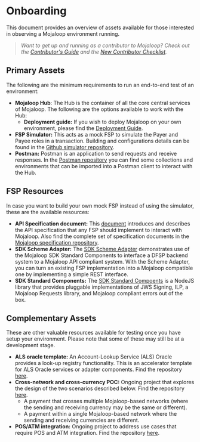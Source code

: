 # Onboarding

This document provides an overview of assets available for those interested in observing a Mojaloop environment running.

>_Want to get up and running as a contributor to Mojaloop? Check out the [Contributor's Guide](/contributors-guide/) and the [New Contributor Checklist](todo)._

## Primary Assets

The following are the minimum requirements to run an end-to-end test of an environment:

- **Mojaloop Hub**: The Hub is the container of all the core central services of Mojaloop. The following are the options available to work with the Hub:
  - **Deployment guide:** If you wish to deploy Mojaloop on your own environment, please find the [Deployment Guide](./deployment-guide/). 
- **FSP Simulator:** This acts as a mock FSP to simulate the Payer and Payee roles in a transaction. Building and configurations details can be found in the [Github simulator repository](https://github.com/mojaloop/simulator).
- **Postman:** Postman is an application to send requests and receive responses. In the [Postman repository](https://github.com/mojaloop/postman) you can find some collections and environments that can be imported into a Postman client to interact with the Hub.

## FSP Resources

In case you want to build your own mock FSP instead of using the simulator, these are the available resources:

- **API Specification document:** This [document](https://github.com/mojaloop/mojaloop-specification/blob/master/documents/supporting-documentation/API%20Definition%20v1.0.pdf) introduces and describes the API specification that any FSP should implement to interact with Mojaloop. Also find the complete set of specification documents in the [Mojaloop specification repository](https://github.com/mojaloop/mojaloop-specification).
- **SDK Scheme Adapter:** The [SDK Scheme Adapter](https://github.com/mojaloop/sdk-scheme-adapter) demonstrates use of the Mojaloop SDK Standard Components to interface a DFSP backend system to a Mojaloop API compliant system. With the Scheme Adapter, you can turn an existing FSP implementation into a Mojaloop compatible one by implementing a simple REST interface.
- **SDK Standard Components:** The [SDK Standard Compoents](https://github.com/mojaloop/sdk-standard-components) is a NodeJS library that provides pluggable implementations of JWS Signing, ILP, a Mojaloop Requests library, and Mojaloop compliant errors out of the box.


## Complementary Assets

These are other valuable resources available for testing once you have setup your environment. Please note that some of these may still be at a development stage.

- **ALS oracle template:** An Account-Lookup Service (ALS) Oracle provides a look-up registry functionality. This is an accelerator template for ALS Oracle services or adapter components. Find the repository [here](https://github.com/mojaloop/als-oracle-template).
- **Cross-network and cross-currency POC:** Ongoing project that explores the design of the two scenarios described below. Find the repository [here](https://github.com/mojaloop/cross-network).
  - A payment that crosses multiple Mojaloop-based networks (where the sending and receiving currency may be the same or different).
  - A payment within a single Mojaloop-based network where the sending and receiving currencies are different.
- **POS/ATM integration:** Ongoing project to address use cases that require POS and ATM integration. Find the repository [here](https://github.com/mojaloop/terminal-integration).
